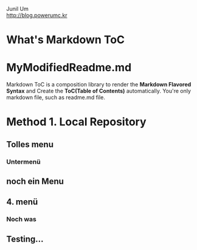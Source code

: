 Junil Um  
http://blog.powerumc.kr

What's Markdown ToC
=====================

# MyModifiedReadme.md

Markdown ToC is a composition library to render the **Markdown Flavored Syntax** and Create the **ToC(Table of Contents)** automatically.
You're only markdown file, such as readme.md file.

# Method 1. Local Repository

## Tolles menu
### Untermenü

## noch ein Menu

## 4. menü

### Noch was

## Testing...
